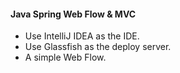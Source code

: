 #### Java Spring Web Flow & MVC
* Use IntelliJ IDEA as the IDE.
* Use Glassfish as the deploy server.
* A simple Web Flow.
